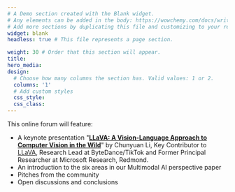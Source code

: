 ```yaml
---
# A Demo section created with the Blank widget.
# Any elements can be added in the body: https://wowchemy.com/docs/writing-markdown-latex/
# Add more sections by duplicating this file and customizing to your requirements.
widget: blank
headless: true # This file represents a page section.

weight: 30 # Order that this section will appear.
title:
hero_media: 
design:
  # Choose how many columns the section has. Valid values: 1 or 2.
  columns: '1'
  # Add custom styles
  css_style:
  css_class:
---
```


This online forum will feature:

- A keynote presentation "**[LLaVA: A Vision-Language Approach to Computer Vision in the Wild](https://llava-vl.github.io/)**" by Chunyuan Li, Key Contributor to [LLaVA](https://llava.hliu.cc/), Research Lead at ByteDance/TikTok and Former Principal Researcher at Microsoft Research, Redmond.
- An introduction to the six areas in our Multimodal AI perspective paper
- Pitches from the community
- Open discussions and conclusions
